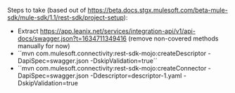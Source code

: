 Steps to take (based out of https://beta.docs.stgx.mulesoft.com/beta-mule-sdk/mule-sdk/1.1/rest-sdk/project-setup):

* Extract https://app.leanix.net/services/integration-api/v1/api-docs/swagger.json?t=1634711349416 (remove non-covered methods manually for now)
* ´´mvn com.mulesoft.connectivity:rest-sdk-mojo:createDescriptor -DapiSpec=swagger.json -DskipValidation=true´´
* ´´mvn com.mulesoft.connectivity:rest-sdk-mojo:createConnector -DapiSpec=swagger.json -Ddescriptor=descriptor-1.yaml -DskipValidation=true

